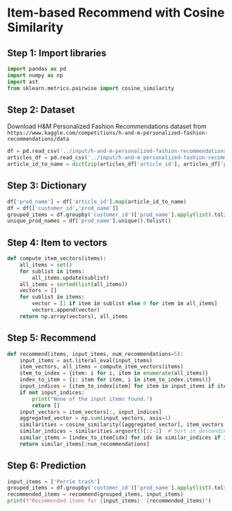# Item-based Recommend with Cosine Similarity

## Step 1: Import libraries

```python
import pandas as pd
import numpy as np
import ast
from sklearn.metrics.pairwise import cosine_similarity
```

## Step 2: Dataset

Download H&M Personalized Fashion Recommendations dataset from `https://www.kaggle.com/competitions/h-and-m-personalized-fashion-recommendations/data`

```python
df = pd.read_csv('../input/h-and-m-personalized-fashion-recommendations/transactions_train.csv', nrows=100)
articles_df = pd.read_csv('../input/h-and-m-personalized-fashion-recommendations/articles.csv')
article_id_to_name = dict(zip(articles_df['article_id'], articles_df['prod_name']))
```

## Step 3: Dictionary
```python
df['prod_name'] = df['article_id'].map(article_id_to_name)
df = df[['customer_id','prod_name']]
grouped_items = df.groupby('customer_id')['prod_name'].apply(list).tolist()
unique_prod_names = df['prod_name'].unique().tolist()
```

## Step 4: Item to vectors
```python
def compute_item_vectors(items):
    all_items = set()
    for sublist in items:
        all_items.update(sublist)
    all_items = sorted(list(all_items))
    vectors = []
    for sublist in items:
        vector = [1 if item in sublist else 0 for item in all_items]
        vectors.append(vector)
    return np.array(vectors), all_items
```

## Step 5: Recommend
```python
def recommend(items, input_items, num_recommendations=5):
    input_items = ast.literal_eval(input_items)
    item_vectors, all_items = compute_item_vectors(items)
    item_to_index = {item: i for i, item in enumerate(all_items)}
    index_to_item = {i: item for item, i in item_to_index.items()}
    input_indices = [item_to_index[item] for item in input_items if item in item_to_index]
    if not input_indices:
        print("None of the input items found.")
        return []
    input_vectors = item_vectors[:, input_indices]
    aggregated_vector = np.sum(input_vectors, axis=1)
    similarities = cosine_similarity([aggregated_vector], item_vectors.T)[0]
    similar_indices = similarities.argsort()[::-1]  # Sort in descending order
    similar_items = [index_to_item[idx] for idx in similar_indices if idx not in input_indices]
    return similar_items[:num_recommendations]
```

## Step 6: Prediction

```python
input_items = ['Perrie trash']
grouped_items = df.groupby('customer_id')['prod_name'].apply(list).tolist()
recommended_items = recommend(grouped_items, input_items)
print(f"Recommended items for {input_items}: {recommended_items}")
```


